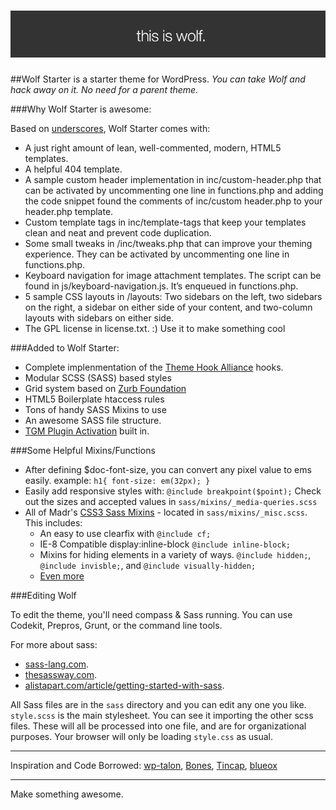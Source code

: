 ![wolf starter](images/readme-header.png)
===

##Wolf Starter is a starter theme for WordPress.
*You can take Wolf and hack away on it. No need for a parent theme.*


###Why Wolf Starter is awesome:

Based on [underscores](https://github.com/automattic/_s), Wolf Starter comes with:

 * A just right amount of lean, well-commented, modern, HTML5 templates.
 * A helpful 404 template.
 * A sample custom header implementation in inc/custom-header.php that can be activated by uncommenting one line in functions.php and adding the code snippet found the comments of inc/custom header.php to your header.php template.
 * Custom template tags in inc/template-tags that keep your templates clean and neat and prevent code duplication.
 * Some small tweaks in /inc/tweaks.php that can improve your theming experience. They can be activated by uncommenting one line in functions.php.
 * Keyboard navigation for image attachment templates. The script can be found in js/keyboard-navigation.js. It’s enqueued in functions.php.
 * 5 sample CSS layouts in /layouts: Two sidebars on the left, two sidebars on the right, a sidebar on either side of your content, and two-column layouts with sidebars on either side.
 * The GPL license in license.txt. :) Use it to make something cool


###Added to Wolf Starter:

* Complete implenmentation of the [Theme Hook Alliance](https://github.com/zamoose/themehookalliance) hooks.
* Modular SCSS (SASS) based styles
* Grid system based on [Zurb Foundation](http://foundation.zurb.com)
* HTML5 Boilerplate htaccess rules
* Tons of handy SASS Mixins to use
* An awesome SASS file structure.
* [TGM Plugin Activation](https://github.com/thomasgriffin/TGM-Plugin-Activation) built in.



###Some Helpful Mixins/Functions

 * After defining $doc-font-size, you can convert any pixel value to ems easily. example: ```h1{ font-size: em(32px); }```
 * Easily add responsive styles with: ```@include breakpoint($point);``` Check out the sizes and accepted values in ```sass/mixins/_media-queries.scss```
 * All of Madr's [CSS3 Sass Mixins](https://github.com/madr/css3-sass-mixins) - located in ```sass/mixins/_misc.scss```. This includes:
 	* An easy to use clearfix with ```@include cf;```
 	* IE-8 Compatible display:inline-block ```@include inline-block;```
 	* Mixins for hiding elements in a variety of ways. ```@include hidden;```, ```@include invisble;```, and ```@include visually-hidden;```
 	* [Even more](http://madr.github.io/css3-sass-mixins/)
 

###Editing Wolf

To edit the theme, you'll need compass & Sass running. You can use Codekit, Prepros, Grunt, or the command line tools.

For more about sass:
- [sass-lang.com](http://sass-lang.com/).
- [thesassway.com](http://thesassway.com/).
- [alistapart.com/article/getting-started-with-sass](http://alistapart.com/article/getting-started-with-sass).

All Sass files are in the `sass` directory and you can edit any one you like. `style.scss` is the main stylesheet. You can see it importing the other scss files. These will all be processed into one file, and are for organizational purposes. Your browser will only be loading `style.css` as usual.

 
---


Inspiration and Code Borrowed:
[wp-talon](https://github.com/dustyf/wp-talon), [Bones](http://themble.com/bones/), [Tincap](https://github.com/bradthomas127/tincap), [blueox](https://github.com/AaronHolbrook/blueox)

---


Make something awesome. 
